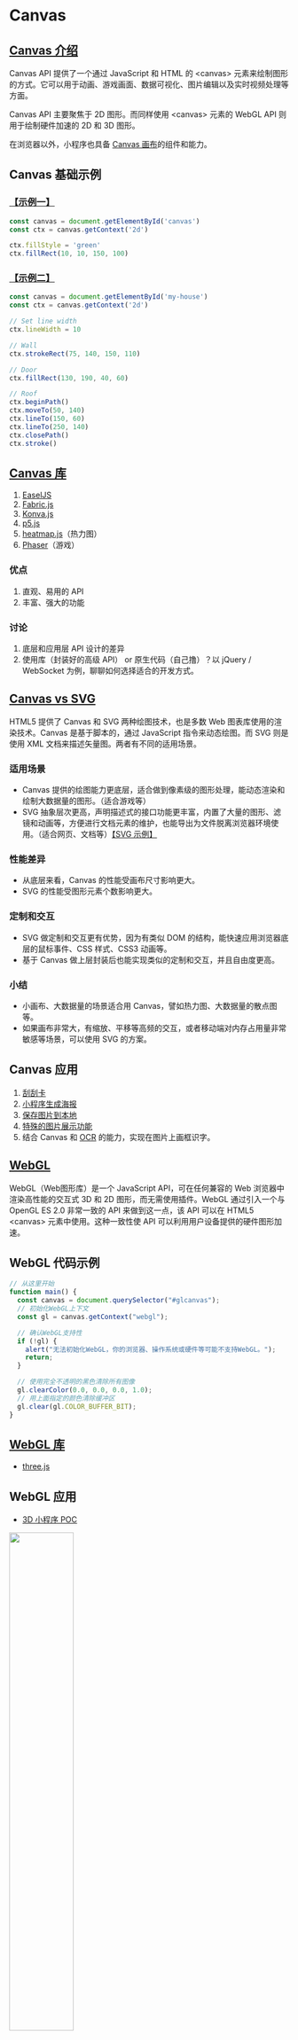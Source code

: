 # Canvas

## [Canvas 介绍](https://developer.mozilla.org/zh-CN/docs/Web/API/Canvas_API)
Canvas API 提供了一个通过 JavaScript 和 HTML 的 &lt;canvas&gt; 元素来绘制图形的方式。它可以用于动画、游戏画面、数据可视化、图片编辑以及实时视频处理等方面。

Canvas API 主要聚焦于 2D 图形。而同样使用 &lt;canvas&gt; 元素的 WebGL API 则用于绘制硬件加速的 2D 和 3D 图形。

在浏览器以外，小程序也具备 [Canvas 画布](https://developers.weixin.qq.com/miniprogram/dev/framework/ability/canvas.html)的组件和能力。

## Canvas 基础示例
### [【示例一】](https://developer.mozilla.org/zh-CN/docs/Web/API/Canvas_API#%E7%BB%93%E6%9E%9C)

``` javascript
const canvas = document.getElementById('canvas')
const ctx = canvas.getContext('2d')

ctx.fillStyle = 'green'
ctx.fillRect(10, 10, 150, 100)
```

### [【示例二】](https://developer.mozilla.org/zh-CN/docs/Web/API/CanvasRenderingContext2D#%E5%9F%BA%E7%A1%80%E7%A4%BA%E4%BE%8B)

``` javascript
const canvas = document.getElementById('my-house')
const ctx = canvas.getContext('2d')

// Set line width
ctx.lineWidth = 10

// Wall
ctx.strokeRect(75, 140, 150, 110)

// Door
ctx.fillRect(130, 190, 40, 60)

// Roof
ctx.beginPath()
ctx.moveTo(50, 140)
ctx.lineTo(150, 60)
ctx.lineTo(250, 140)
ctx.closePath()
ctx.stroke()
```

## [Canvas 库](https://developer.mozilla.org/zh-CN/docs/Web/API/Canvas_API#resources)
1. [EaselJS](https://www.createjs.com/easeljs)
2. [Fabric.js](http://fabricjs.com/)
3. [Konva.js](https://konvajs.org/)
4. [p5.js](https://p5js.org/)
5. [heatmap.js](https://www.patrick-wied.at/static/heatmapjs/)（热力图）
6. [Phaser](https://phaser.io/)（游戏）

### 优点
1. 直观、易用的 API
2. 丰富、强大的功能

### 讨论
1. 底层和应用层 API 设计的差异
2. 使用库（封装好的高级 API） or 原生代码（自己撸）？以 jQuery / WebSocket 为例，聊聊如何选择适合的开发方式。

## [Canvas vs SVG](https://g2.antv.vision/zh/docs/manual/tutorial/renderers)
HTML5 提供了 Canvas 和 SVG 两种绘图技术，也是多数 Web 图表库使用的渲染技术。Canvas 是基于脚本的，通过 JavaScript 指令来动态绘图。而 SVG 则是使用 XML 文档来描述矢量图。两者有不同的适用场景。

### 适用场景
- Canvas 提供的绘图能力更底层，适合做到像素级的图形处理，能动态渲染和绘制大数据量的图形。（适合游戏等）
- SVG 抽象层次更高，声明描述式的接口功能更丰富，内置了大量的图形、滤镜和动画等，方便进行文档元素的维护，也能导出为文件脱离浏览器环境使用。（适合网页、文档等）[【SVG 示例】](http://43.254.54.39:8103/)

### 性能差异
- 从底层来看，Canvas 的性能受画布尺寸影响更大。
- SVG 的性能受图形元素个数影响更大。

### 定制和交互
- SVG 做定制和交互更有优势，因为有类似 DOM 的结构，能快速应用浏览器底层的鼠标事件、CSS 样式、CSS3 动画等。
- 基于 Canvas 做上层封装后也能实现类似的定制和交互，并且自由度更高。

### 小结
- 小画布、大数据量的场景适合用 Canvas，譬如热力图、大数据量的散点图等。
- 如果画布非常大，有缩放、平移等高频的交互，或者移动端对内存占用量非常敏感等场景，可以使用 SVG 的方案。

## Canvas 应用
1. [刮刮卡](https://zhuanlan.zhihu.com/p/84020475)
2. [小程序生成海报](https://fe.anchnet.com/2020/%E5%BE%AE%E4%BF%A1%E5%B0%8F%E7%A8%8B%E5%BA%8F%E5%AE%9E%E8%B7%B5/)
3. [保存图片到本地](https://www.zhuyuntao.cn/canvas%E4%BF%9D%E5%AD%98%E5%9B%BE%E7%89%87%E5%88%B0%E6%9C%AC%E5%9C%B0)
4. [特殊的图片展示功能](https://openseadragon.github.io/)
5. 结合 Canvas 和 [OCR](https://cloud.tencent.com/product/ocr-catalog) 的能力，实现在图片上画框识字。

## [WebGL](https://developer.mozilla.org/zh-CN/docs/Web/API/WebGL_API)
WebGL（Web图形库）是一个 JavaScript API，可在任何兼容的 Web 浏览器中渲染高性能的交互式 3D 和 2D 图形，而无需使用插件。WebGL 通过引入一个与 OpenGL ES 2.0 非常一致的 API 来做到这一点，该 API 可以在 HTML5 &lt;canvas&gt; 元素中使用。这种一致性使 API 可以利用用户设备提供的硬件图形加速。

## WebGL 代码示例
``` javascript
// 从这里开始
function main() {
  const canvas = document.querySelector("#glcanvas");
  // 初始化WebGL上下文
  const gl = canvas.getContext("webgl");

  // 确认WebGL支持性
  if (!gl) {
    alert("无法初始化WebGL，你的浏览器、操作系统或硬件等可能不支持WebGL。");
    return;
  }

  // 使用完全不透明的黑色清除所有图像
  gl.clearColor(0.0, 0.0, 0.0, 1.0);
  // 用上面指定的颜色清除缓冲区
  gl.clear(gl.COLOR_BUFFER_BIT);
}
```

## [WebGL 库](https://developer.mozilla.org/zh-CN/docs/Web/API/WebGL_API#库)
- [three.js](https://threejs.org/)

## WebGL 应用
- [3D 小程序 POC](https://github.com/xiaoda/miniprogram-3d-poc)

<img src="https://raw.githubusercontent.com/xiaoda/canvas/master/images/miniprogram-3d-poc.png" width="48%" />

## Canvas 的拓展性思考
1. &lt;canvas&gt; 与 &lt;audio&gt; &lt;video&gt; 等 HTML5 标签丰富、增强了浏览器前端的能力，可用于复杂的功能需求。

### 【案例】录制视频，截取图片并上传 / 下载
``` html
<!DOCTYPE html>
<html>
<head>
  <meta name="viewport" content="width=device-width">
  <title>Demo</title>
  <style>
    .hide {display: none;}
  </style>
</head>
<body>
  <input id="upload" type="file" accept="video/*">
  <button id="load">Load</button>
  <video id="video" class="hide" controls></video>
  <canvas id="canvas" class="hide" width="200" height="200"></canvas>

  <script src="./jquery.js"></script>
  <script>
    const $upload = $('#upload')
    const $load = $('#load')
    const $video = $('#video')
    const video = $video.get(0)
    const $canvas = $('#canvas')
    const canvas = $canvas.get(0)
    const ctx = canvas.getContext('2d')

    $upload.on('change', function (event) {
      video.src = URL.createObjectURL(event.target.files[0])
    })
    $video.on('loadeddata', function () {
      video.currentTime = 1
    })
    $video.on('timeupdate', function () {
      ctx.drawImage(video, 0, 0, canvas.width, canvas.height)
      const dataUrl = canvas.toDataURL('image/jpeg')
      const link = document.createElement('a')
      link.href = dataUrl
      link.download = 'demo.jpg'
      link.click()
    })
    $load.on('click', function () {
      video.load()
    })
  </script>
</body>
</html>
```

2. 浏览器本质上就是一个功能齐全、超级复杂的 Canvas。[【浏览器渲染流程】](https://juejin.cn/post/6844903565610188807)

## Canvas 进阶项目
1. [Flipboard/react-canvas](https://github.com/Flipboard/react-canvas)：在移动端页面使用支持硬件加速的 Canvas 代替性能较差的 DOM 的一次尝试
2. [html2canvas](https://html2canvas.hertzen.com/)：将页面上指定的 DOM 元素渲染到 canvas 并保存
3. [glfx.js](https://evanw.github.io/glfx.js/demo/)：Canvas 滤镜效果库

## [Canvas 进阶项目之设计稿生成代码](https://github.com/xiaoda/design2code)
### 前言
我们深知前端开发存在的问题，并期待进化。前端技术领域一直在不断发展和变革，短期不一定能发现明显的进步，但长期看就一定能看到。

就我个人而言，我觉得 [前后端联调](https://github.com/xiaoda/web-api-issues) 是开发流程中最复杂、耗时最长、问题最多的阶段，但这个阶段要想进行显著的改进是非常困难的。而前端开发流程中相对机械的工作：静态页面开发，可能是一个很好的切入点。

### 相关项目
1. [蓝湖](https://zhuanlan.zhihu.com/p/355970754)
2. [阿里 imgcook](https://www.imgcook.com/)

### [像素操作](https://developer.mozilla.org/zh-CN/docs/Web/API/Canvas_API/Tutorial/Pixel_manipulation_with_canvas)

事实上，你可以直接通过 ImageData 对象操纵像素数据，直接读取或将数据数组写入该对象中。

### 步骤
#### 设计稿
<img src="https://raw.githubusercontent.com/xiaoda/canvas/master/images/design.png" width="48%" />

#### 边缘检测 & 实体检测
<img src="https://raw.githubusercontent.com/xiaoda/canvas/master/images/detect-edge.png"  width="48%" />&nbsp;&nbsp;&nbsp;&nbsp;<img src="https://raw.githubusercontent.com/xiaoda/canvas/master/images/highlight-stuff.png" width="48%" />

#### 实体数据
<img src="https://raw.githubusercontent.com/xiaoda/canvas/master/images/stuff.png" />

#### 结构数据
<img src="https://raw.githubusercontent.com/xiaoda/canvas/master/images/structure.png" />

#### HTML
<img src="https://raw.githubusercontent.com/xiaoda/canvas/master/images/design.png" width="48%" align="top" />&nbsp;&nbsp;&nbsp;&nbsp;<img src="https://raw.githubusercontent.com/xiaoda/canvas/master/images/code.png"  width="40%" align="top" />

#### 具体步骤
<img src="https://raw.githubusercontent.com/xiaoda/canvas/master/images/steps.png" />

#### TODO
1. CSS 样式及更多功能待开发
2. 算法需持续完善

## 广告
我们的[【前端最佳实践】](http://fe.anchnet.com)

## 写在最后
1. 在有更好的办法之前，不完善的办法总比没有强。
2. 想法付诸实践，不论成功或失败都有收获。
3. 面对困难始终保持积极的心态
